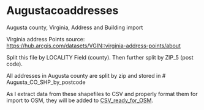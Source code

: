 # Augustacoaddresses
Augusta county, Virginia, Address and Building import

Virginia address Points source: https://hub.arcgis.com/datasets/VGIN::virginia-address-points/about

Split this file by LOCALITY Field (county). Then further split by ZIP_5 (post code).

All addresses in Augusta county are split by zip and stored in # Augusta_CO_SHP_by_postcode

As I extract data from these shapefiles to CSV and properly format them for import to OSM, they will be added to [CSV_ready_for_OSM](/CSV_ready_for_OSM).
